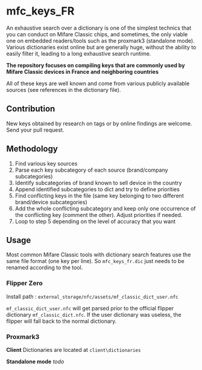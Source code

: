 # mfc_keys_FR

An exhaustive search over a dictionary is one of the simplest technics that you can conduct on Mifare Classic chips, and sometimes, the only viable one on embedded readers/tools such as the proxmark3 (standalone mode). Various dictionaries exist online but are generally huge, without the ability to easily filter it, leading to a long exhaustive search runtime.

**The repository focuses on compiling keys that are commonly used by Mifare Classic devices in France and neighboring countries**

All of these keys are well known and come from various publicly available sources (see references in the dictionary file).

## Contribution

New keys obtained by research on tags or by online findings are welcome. Send your pull request.

## Methodology

1. Find various key sources
2. Parse each key subcategory of each source (brand/company subcategories)
3. Identify subcategories of brand known to sell device in the country
4. Append identified subcategories to dict and try to define priorities
5. Find conflicting keys in the file (same key belonging to two different brand/device subcategories)
6.  Add the whole conflicting subcategory and keep only one occurrence of the conflicting key (comment the other). Adjust priorities if needed.
7. Loop to step 5 depending on the level of accuracy that you want

## Usage

Most common Mifare Classic tools with dictionary search features use the same file format (one key per line). So `mfc_keys_fr.dic` just needs to be renamed according to the tool.

### Flipper Zero

Install path : `external_storage/nfc/assets/mf_classic_dict_user.nfc`

`mf_classic_dict_user.nfc` will get parsed prior to the official flipper dictionary `mf_classic_dict.nfc`. If the user dictionary was useless, the flipper will fall back to the normal dictionary.

### Proxmark3

**Client**
Dictionaries are located at `client\dictionaries`

**Standalone mode**
*todo*

